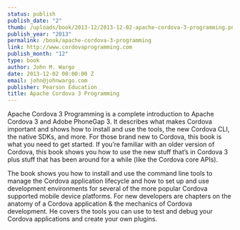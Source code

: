 ```yaml
--- 
status: publish
publish_date: "2"
thumb: /uploads/book/2013-12/2013-12-02-apache-cordova-3-programming.png
publish_year: "2013"
permalink: /book/apache-cordova-3-programming
link: http://www.cordovaprogramming.com
publish_month: "12"
type: book
author: John M. Wargo
date: 2013-12-02 00:00:00 Z
email: john@johnwargo.com
publisher: Pearson Education
title: Apache Cordova 3 Programming
---
```


Apache Cordova 3 Programming  is a complete introduction to Apache Cordova 3 and Adobe PhoneGap 3.  It describes what makes Cordova important and shows how to install and use the tools, the new Cordova CLI, the native SDKs, and more. For those brand new to Cordova, this book is what you need to get started. If you’re familiar with an older version of Cordova, this book shows you how to use the new stuff that’s in Cordova 3 plus stuff that has been around for a while (like the Cordova core APIs).

The book shows you how to install and use the command line tools to manage the Cordova application lifecycle and how to set up and use development environments for several of the more popular Cordova supported mobile device platforms. For new developers are chapters on the anatomy of a Cordova application & the mechanics of Cordova development. He covers the tools you can use to test and debug your Cordova applications and create your own plugins.
